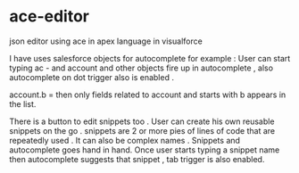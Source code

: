 # ace-editor
json editor using ace in apex language in visualforce

I have uses salesforce objects for autocomplete 
for example : User can start typing ac - and account and other objects fire up in autocomplete , also autocomplete on dot trigger also is enabled .

account.b = then only fields related to account and starts with b appears in the list.

There is a button to edit snippets too . User can create his own reusable snippets on the go .
snippets are 2 or more pies of lines of code that are repeatedly used . It can also be complex names . Snippets and autocomplete goes hand in hand.
Once user starts typing a snippet name then autocomplete suggests that snippet , tab trigger is also enabled.


